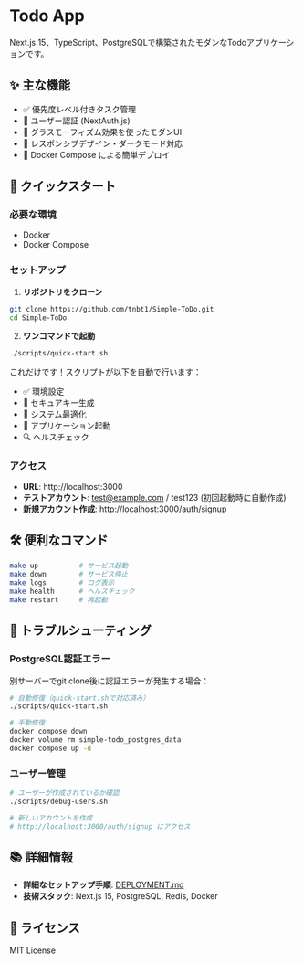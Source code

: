 # Todo App

Next.js 15、TypeScript、PostgreSQLで構築されたモダンなTodoアプリケーションです。

## ✨ 主な機能

- ✅ 優先度レベル付きタスク管理
- 🔐 ユーザー認証 (NextAuth.js)
- 🎨 グラスモーフィズム効果を使ったモダンUI
- 📱 レスポンシブデザイン・ダークモード対応
- 🐳 Docker Compose による簡単デプロイ

## 🚀 クイックスタート

### 必要な環境
- Docker
- Docker Compose

### セットアップ

1. **リポジトリをクローン**
```bash
git clone https://github.com/tnbt1/Simple-ToDo.git
cd Simple-ToDo
```

2. **ワンコマンドで起動**
```bash
./scripts/quick-start.sh
```

これだけです！スクリプトが以下を自動で行います：
- ✅ 環境設定
- 🔑 セキュアキー生成
- 🔧 システム最適化
- 🚀 アプリケーション起動
- 🔍 ヘルスチェック

### アクセス

- **URL**: http://localhost:3000
- **テストアカウント**: test@example.com / test123 (初回起動時に自動作成)
- **新規アカウント作成**: http://localhost:3000/auth/signup

## 🛠️ 便利なコマンド

```bash
make up          # サービス起動
make down        # サービス停止
make logs        # ログ表示
make health      # ヘルスチェック
make restart     # 再起動
```

## 🔧 トラブルシューティング

### PostgreSQL認証エラー

別サーバーでgit clone後に認証エラーが発生する場合：

```bash
# 自動修復（quick-start.shで対応済み）
./scripts/quick-start.sh

# 手動修復
docker compose down
docker volume rm simple-todo_postgres_data
docker compose up -d
```

### ユーザー管理

```bash
# ユーザーが作成されているか確認
./scripts/debug-users.sh

# 新しいアカウントを作成
# http://localhost:3000/auth/signup にアクセス
```

## 📚 詳細情報

- **詳細なセットアップ手順**: [DEPLOYMENT.md](DEPLOYMENT.md)
- **技術スタック**: Next.js 15, PostgreSQL, Redis, Docker

## 📄 ライセンス

MIT License
